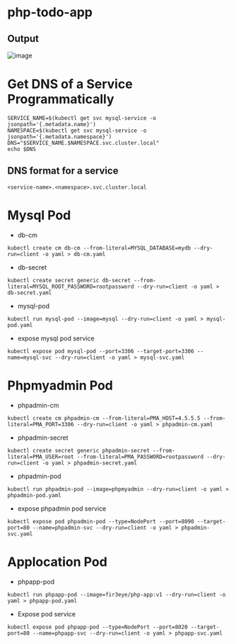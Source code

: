 # php-todo-app
## Output
![image](https://github.com/user-attachments/assets/6c5b5464-d7b8-446e-afcb-f25804bcff69)

# Get DNS of a Service Programmatically
```
SERVICE_NAME=$(kubectl get svc mysql-service -o jsonpath='{.metadata.name}')
NAMESPACE=$(kubectl get svc mysql-service -o jsonpath='{.metadata.namespace}')
DNS="$SERVICE_NAME.$NAMESPACE.svc.cluster.local"
echo $DNS
```
## DNS format for a service
```
<service-name>.<namespace>.svc.cluster.local
```
# Mysql Pod
- db-cm
```
kubectl create cm db-cm --from-literal=MYSQL_DATABASE=mydb --dry-run=client -o yaml > db-cm.yaml
```
- db-secret

```
kubectl create secret generic db-secret --from-literal=MYSQL_ROOT_PASSWORD=rootpassword --dry-run=client -o yaml > db-secret.yaml
```
- mysql-pod
```
kubectl run mysql-pod --image=mysql --dry-run=client -o yaml > mysql-pod.yaml
```

- expose mysql pod service
```
kubectl expose pod mysql-pod --port=3306 --target-port=3306 --name=mysql-svc --dry-run=client -o yaml > mysql-svc.yaml
```

# Phpmyadmin Pod
- phpadmin-cm
```
kubectl create cm phpadmin-cm --from-literal=PMA_HOST=4.5.5.5 --from-literal=PMA_PORT=3306 --dry-run=client -o yaml > phpadmin-cm.yaml
```
- phpadmin-secret

```
kubectl create secret generic phpadmin-secret --from-literal=PMA_USER=root --from-literal=PMA_PASSWORD=rootpassword --dry-run=client -o yaml > phpadmin-secret.yaml
```
- phpadmin-pod
```
kubectl run phpadmin-pod --image=phpmyadmin --dry-run=client -o yaml > phpadmin-pod.yaml
```

- expose phpadmin pod service
```
kubectl expose pod phpadmin-pod --type=NodePort --port=8090 --target-port=80 --name=phpadmin-svc --dry-run=client -o yaml > phpadmin-svc.yaml
```
# Applocation Pod
- phpapp-pod
```
kubectl run phpapp-pod --image=fir3eye/php-app:v1 --dry-run=client -o yaml > phpapp-pod.yaml
```
- Expose pod service
```
kubectl expose pod phpapp-pod --type=NodePort --port=8020 --target-port=80 --name=phpapp-svc --dry-run=client -o yaml > phpapp-svc.yaml
```
